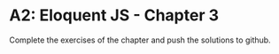 # A2: Eloquent JS - Chapter 3

Complete the exercises of the chapter and push the solutions to github.

